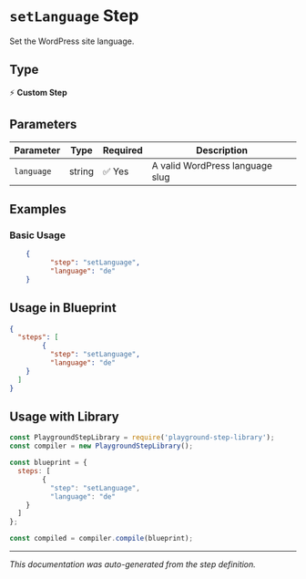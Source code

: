 # `setLanguage` Step

Set the WordPress site language.

## Type
⚡ **Custom Step**

## Parameters

| Parameter | Type | Required | Description |
|-----------|------|----------|-------------|
| `language` | string | ✅ Yes | A valid WordPress language slug |


## Examples

### Basic Usage
```json
    {
          "step": "setLanguage",
          "language": "de"
    }
```

## Usage in Blueprint

```json
{
  "steps": [
        {
          "step": "setLanguage",
          "language": "de"
    }
  ]
}
```

## Usage with Library

```javascript
const PlaygroundStepLibrary = require('playground-step-library');
const compiler = new PlaygroundStepLibrary();

const blueprint = {
  steps: [
        {
          "step": "setLanguage",
          "language": "de"
    }
  ]
};

const compiled = compiler.compile(blueprint);
```

---

*This documentation was auto-generated from the step definition.*
